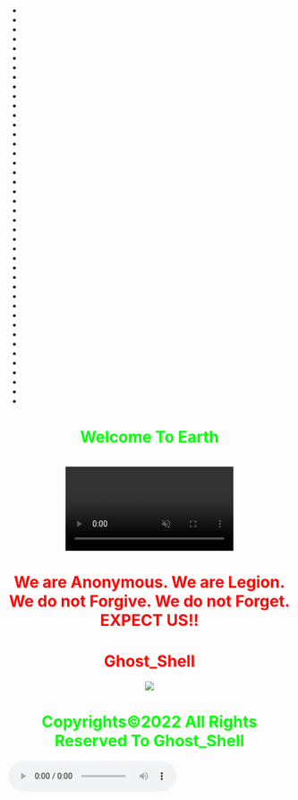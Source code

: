 <html>
<body>
	

<ul class="lightrope">
  <li></li>
  <li></li>
  <li></li>
  <li></li>
  <li></li>
  <li></li>
  <li></li>
  <li></li>
  <li></li>
  <li></li>
  <li></li>
  <li></li>
  <li></li>
  <li></li>
  <li></li>
  <li></li>
  <li></li>
  <li></li>
  <li></li>
  <li></li>
  <li></li>
  <li></li>
  <li></li>
  <li></li>
  <li></li>
  <li></li>
  <li></li>
  <li></li>
  <li></li>
  <li></li>
  <li></li>
  <li></li>
  <li></li>
  <li></li>
  <li></li>
  <li></li>
  <li></li>
  <li></li>
  <li></li>
  <li></li>
  <li></li>
  <li></li>
</ul>
	<center>
      <h1 style="color:#00ff00">Welcome To Earth</h1>
		<br>
	<video controls muted autoplay="autoplay" controls loop>
  <source src="https://github.githubassets.com/images/modules/site/home/globe-500.h264.mp4" type="video/mp4"/>
</video></center>
	<center>
     <h1 style="color:red">
    We are Anonymous.
    We are Legion.<br>
    We do not Forgive.
    We do not Forget.<br>EXPECT US!!<br></h1>   
    <link rel="icon" type="image/x-icon" href="favicon.ico">
    <link rel="stylesheet" href="world.css">
      <h1 style="color:red">Ghost_Shell</h1><img src="https://i.ibb.co/SmLz9Fr/GHOOST.png"><br>
      <h1 style="color:#00ff00">Copyrights&copy;2022 All Rights Reserved To Ghost_Shell</h1>
    <div class="social">
            <ul class="social">
<a class="li.social-icon" href="https://www.facebook.com/"><ion-icon name="logo-facebook"></ion-icon></a>
<a class="li.social-icon" href="https://twitter.com/"><ion-icon name="logo-twitter"></ion-icon></a>
<a class="li.social-icon" href="https://www.instagram.com/"><ion-icon name="logo-instagram"></ion-icon></a>
<a class="li.social-icon" href="https://www.youtube.com/"><ion-icon name="logo-youtube"></ion-icon></a>
<a class="li.social-icon" href="https://github.com/"><ion-icon name="logo-github"></ion-icon></a>
            </ul>
    </div></center>
<script type="module" src="https://unpkg.com/ionicons@5.5.2/dist/ionicons/ionicons.esm.js"></script>
<script nomodule src="https://unpkg.com/ionicons@5.5.2/dist/ionicons/ionicons.js"></script>
   <audio controls loop autoplay height="" width="">
<audio autoplay="true" src="Anonymous Hackers Song-We Are Anonymous.mp3"></audio>
     <script>alert("😎It's our great pleasure to have you on board A hearty welcome to you😎")</script>
</body>
